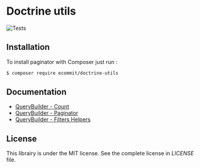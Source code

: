 # Doctrine utils

![Tests](https://github.com/e-commit/doctrine-utils/workflows/Tests/badge.svg)

## Installation ##

To install paginator with Composer just run :

```bash
$ composer require ecommit/doctrine-utils
```


## Documentation ##

* [QueryBuilder - Count](doc/count.md)
* [QueryBuilder - Paginator](doc/paginator.md)
* [QueryBuilder - Filters Helpers](doc/filters.md)

## License ##

This librairy is under the MIT license. See the complete license in *LICENSE* file.
